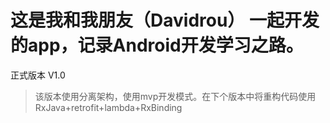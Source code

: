 # 这是我和我朋友（Davidrou） 一起开发的app，记录Android开发学习之路。



正式版本 V1.0
>该版本使用分离架构，使用mvp开发模式。在下个版本中将重构代码使用
>RxJava+retrofit+lambda+RxBinding



